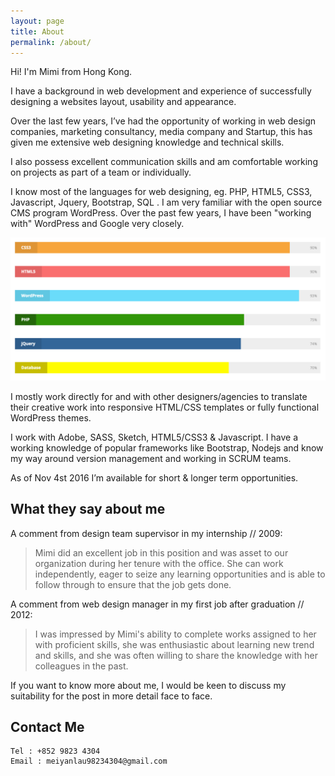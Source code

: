 ```yaml
---
layout: page
title: About
permalink: /about/
---
```


Hi! I'm Mimi from Hong Kong.

I have a background in web development and experience of successfully designing a websites layout, usability and appearance.

Over the last few years, I’ve had the opportunity of working in web design companies, marketing consultancy,  media company and Startup, this has given me extensive web designing knowledge and technical skills.

I also possess excellent communication skills and am comfortable working on projects as part of a team or individually.

I know most of the languages for web designing, eg. PHP, HTML5, CSS3, Javascript, Jquery, Bootstrap, SQL . I am very familiar with the open source CMS program WordPress. Over the past few years, I have been "working with" WordPress and Google very closely.

![Technical Skills](/assets/images/technical-skills.png)

I mostly work directly for and with other designers/agencies to translate their creative work into responsive HTML/CSS templates or fully functional WordPress themes.

I work with Adobe, SASS, Sketch, HTML5/CSS3 & Javascript. I have a working knowledge of popular frameworks like Bootstrap, Nodejs and know my way around version management and working in SCRUM teams.

As of Nov 4st 2016 I’m available for short & longer term opportunities.

## What they say about me
A comment from design team supervisor in my internship // 2009:

> Mimi did an excellent job in this position and was asset to our organization during her tenure with the office. She can work independently, eager to seize any learning opportunities and is able to follow through to ensure that the job gets done.

A comment from web design manager in my first job after graduation // 2012:

> I was impressed by Mimi's ability to complete works assigned to her with proficient skills, she was enthusiastic about learning new trend and skills, and she was often willing to share the knowledge with her colleagues in the past.

If you want to know more about me, I would be keen to discuss my suitability for the post in more detail face to face.

## Contact Me
```
Tel : +852 9823 4304
Email : meiyanlau98234304@gmail.com
```
